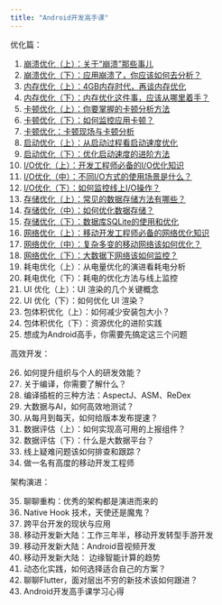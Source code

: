 ```yaml
---
title: "Android开发高手课"
---
```



优化篇：

1. [崩溃优化（上）：关于“崩溃”那些事儿](/android/paid/master/crash_1)
2. [崩溃优化（下）：应用崩溃了，你应该如何去分析？](/android/paid/master/crash_2)
3. [内存优化（上）：4GB内存时代，再谈内存优化](/android/paid/master/memory_1)
4. [内存优化（下）：内存优化这件事，应该从哪里着手？](/android/paid/master/memory_2)
5. [卡顿优化（上）：你要掌握的卡顿分析方法](/android/paid/master/stuck_1)
6. [卡顿优化（下）：如何监控应用卡顿？](/android/paid/master/stuck_2)
7. [卡顿优化：卡顿现场与卡顿分析](/android/paid/master/stuck_3)
8. [启动优化（上）：从启动过程看启动速度优化](/android/paid/master/start_1)
9. [启动优化（下）：优化启动速度的进阶方法](/android/paid/master/start_2)
10. [I/O优化（上）：开发工程师必备的I/O优化知识](/android/paid/master/io_1)
11. [I/O优化（中）：不同I/O方式的使用场景是什么？](/android/paid/master/io_2)
12. [I/O优化（下）：如何监控线上I/O操作？](/android/paid/master/io_3)
13. [存储优化（上）：常见的数据存储方法有哪些？](/android/paid/master/storage_1)
14. [存储优化（中）：如何优化数据存储？](/android/paid/master/storage_2)
15. [存储优化（下）：数据库SQLite的使用和优化](/android/paid/master/storage_3)
16. [网络优化（上）：移动开发工程师必备的网络优化知识](/android/paid/master/network_1)
17. [网络优化（中）：复杂多变的移动网络该如何优化？](/android/paid/master/network_2)
18. [网络优化（下）：大数据下网络该如何监控？](/android/paid/master/network_3)
19. 耗电优化（上）：从电量优化的演进看耗电分析
20. 耗电优化（下）：耗电的优化方法与线上监控
21. UI 优化（上）：UI 渲染的几个关键概念
22. UI 优化（下）：如何优化 UI 渲染？
23. 包体积优化（上）：如何减少安装包大小？
24. 包体积优化（下）：资源优化的进阶实践
25. 想成为Android高手，你需要先搞定这三个问题

高效开发：

26. 如何提升组织与个人的研发效能？
27. 关于编译，你需要了解什么？
28. 编译插桩的三种方法：AspectJ、ASM、ReDex
29. 大数据与AI，如何高效地测试？
30. 从每月到每天，如何给版本发布提速？
31. 数据评估（上）：如何实现高可用的上报组件？
32. 数据评估（下）：什么是大数据平台？
33. 线上疑难问题该如何排查和跟踪？
34. 做一名有高度的移动开发工程师

架构演进：

35. 聊聊重构：优秀的架构都是演进而来的
36. Native Hook 技术，天使还是魔鬼？
37. 跨平台开发的现状与应用
38. 移动开发新大陆：工作三年半，移动开发转型手游开发
39. 移动开发新大陆：Android音视频开发
40. 移动开发新大陆： 边缘智能计算的趋势
41. 动态化实践，如何选择适合自己的方案？
42. 聊聊Flutter，面对层出不穷的新技术该如何跟进？
43. Android开发高手课学习心得